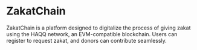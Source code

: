 # ZakatChain
ZakatChain is a platform designed to digitalize the process of giving zakat using the HAQQ network, an EVM-compatible blockchain. Users can register to request zakat, and donors can contribute seamlessly.
